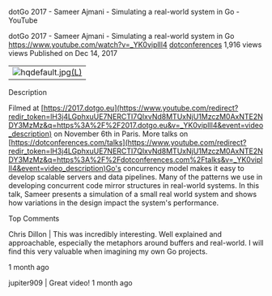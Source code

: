 dotGo 2017 - Sameer Ajmani - Simulating a real-world system in Go - YouTube

dotGo 2017 - Sameer Ajmani - Simulating a real-world system in Go
https://www.youtube.com/watch?v=_YK0viplIl4
[dotconferences](https://www.youtube.com/channel/UCSRhwaM00ay0fasnsw6EXKA)
1,916 views views
Published on Dec 14, 2017

|     |
| --- |
| ![hqdefault.jpg](../_resources/0e0988cb0a3bbf237513e9c543121a3e.jpg)[(L)](https://www.youtube.com/watch?v=_YK0viplIl4) |

Description

Filmed at [https://2017.dotgo.eu](https://www.youtube.com/redirect?redir_token=lH3j4LGphxuUE7NERCTI7QlxvNd8MTUxNjU1MzczM0AxNTE2NDY3MzMz&q=https%3A%2F%2F2017.dotgo.eu&v=_YK0viplIl4&event=video_description) on November 6th in Paris. More talks on [https://dotconferences.com/talks](https://www.youtube.com/redirect?redir_token=lH3j4LGphxuUE7NERCTI7QlxvNd8MTUxNjU1MzczM0AxNTE2NDY3MzMz&q=https%3A%2F%2Fdotconferences.com%2Ftalks&v=_YK0viplIl4&event=video_description)Go's concurrency model makes it easy to develop scalable servers and data pipelines. Many of the patterns we use in developing concurrent code mirror structures in real-world systems. In this talk, Sameer presents a simulation of a small real world system and shows how variations in the design impact the system's performance.

Top Comments

Chris Dillon  | This was incredibly interesting. Well explained and approachable, especially the metaphors around buffers and real-world. I will find this very valuable when imagining my own Go projects.

1 month ago

jupiter909  | Great video!
1 month ago